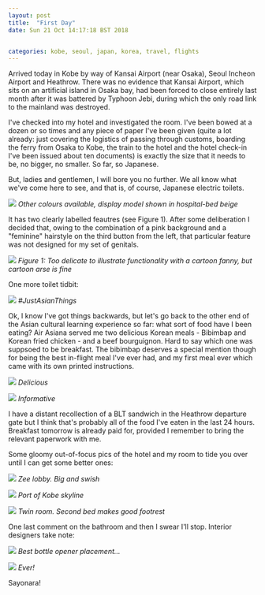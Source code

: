 ```yaml
---
layout: post
title:  "First Day"
date: Sun 21 Oct 14:17:18 BST 2018


categories: kobe, seoul, japan, korea, travel, flights
---
```


Arrived today in Kobe by way of Kansai Airport (near Osaka), Seoul Incheon Airport and Heathrow. There was no evidence that Kansai Airport, which sits on an artificial island in Osaka bay, had been forced to close entirely last month after it was battered by Typhoon Jebi, during which the only road link to the mainland was destroyed.

I've checked into my hotel and investigated the room. I've been bowed at a dozen or so times and any piece of paper I've been given (quite a lot already: just covering the logistics of passing through customs, boarding the ferry from Osaka to Kobe, the train to the hotel and the hotel check-in I've been issued about ten documents) is exactly the size that it needs to be, no bigger, no smaller. So far, so Japanese.

But, ladies and gentlemen, I will bore you no further. We all know what we've come here to see, and that is, of course, Japanese electric toilets.

![](/assets/DSC_1999.jpg)
*Other colours available, display model shown in hospital-bed beige*

It has two clearly labelled feautres (see Figure 1). After some deliberation I decided that, owing to the combination of a pink background and a "feminine" hairstyle on the third button from the left, that particular feature was not designed for my set of genitals.

![](/assets/DSC_2001.jpg)
*Figure 1: Too delicate to illustrate functionality with a cartoon fanny, but cartoon arse is fine*

One more toilet tidbit:

![](/assets/DSC_2000.jpg)
*#JustAsianThings*

Ok, I know I've got things backwards, but let's go back to the other end of the Asian cultural learning experience so far: what sort of food have I been eating? Air Asiana served me two delicious Korean meals - Bibimbap and Korean fried chicken - and a beef bourguignon. Hard to say which one was suppsoed to be breakfast. The bibimbap deserves a special mention though for being the best in-flight meal I've ever had, and my first meal ever which came with its own printed instructions.

![](/assets/DSC_1976.jpg)
*Delicious*

![](/assets/DSC_1977.jpg)
*Informative*

I have a distant recollection of a BLT sandwich in the Heathrow departure gate but I think that's probably all of the food I've eaten in the last 24 hours. Breakfast tomorrow is already paid for, provided I remember to bring the relevant paperwork with me.

Some gloomy out-of-focus pics of the hotel and my room to tide you over until I can get some better ones:

![](/assets/DSC_1995.jpg)
*Zee lobby. Big and swish*

![](/assets/DSC_1996.jpg)
*Port of Kobe skyline*

![](/assets/DSC_1997.jpg)
*Twin room. Second bed makes good footrest*

One last comment on the bathroom and then I swear I'll stop. Interior designers take note:

![](/assets/DSC_2003.jpg)
*Best bottle opener placement...*

![](/assets/DSC_2002.jpg)
*Ever!*

Sayonara!